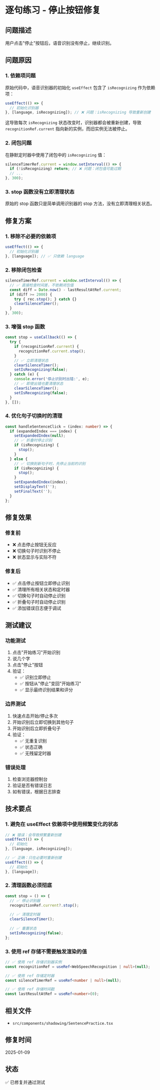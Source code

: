# 逐句练习 - 停止按钮修复

## 问题描述
用户点击"停止"按钮后，语音识别没有停止，继续识别。

## 问题原因

### 1. 依赖项问题
原始代码中，语音识别器的初始化 `useEffect` 包含了 `isRecognizing` 作为依赖项：

```typescript
useEffect(() => {
  // 初始化识别器
}, [language, isRecognizing]); // ❌ 问题：isRecognizing 导致重新创建
```

这导致每次 `isRecognizing` 状态改变时，识别器都会被重新创建，导致 `recognitionRef.current` 指向新的实例，而旧实例无法被停止。

### 2. 闭包问题
在静默定时器中使用了闭包中的 `isRecognizing` 值：

```typescript
silenceTimerRef.current = window.setInterval(() => {
  if (!isRecognizing) return; // ❌ 问题：闭包值可能过期
  // ...
}, 300);
```

### 3. stop 函数没有立即清理状态
原始的 stop 函数只是简单调用识别器的 stop 方法，没有立即清理相关状态。

## 修复方案

### 1. 移除不必要的依赖项
```typescript
useEffect(() => {
  // 初始化识别器
}, [language]); // ✅ 只依赖 language
```

### 2. 移除闭包检查
```typescript
silenceTimerRef.current = window.setInterval(() => {
  // ✅ 直接检查时间差，不依赖闭包值
  const diff = Date.now() - lastResultAtRef.current;
  if (diff >= 2000) {
    try { rec.stop(); } catch {}
    clearSilenceTimer();
  }
}, 300);
```

### 3. 增强 stop 函数
```typescript
const stop = useCallback(() => {
  try {
    if (recognitionRef.current) {
      recognitionRef.current.stop();
    }
    // ✅ 立即清理状态
    clearSilenceTimer();
    setIsRecognizing(false);
  } catch (e) {
    console.error('停止识别时出错:', e);
    // ✅ 即使出错也要清理状态
    clearSilenceTimer();
    setIsRecognizing(false);
  }
}, []);
```

### 4. 优化句子切换时的清理
```typescript
const handleSentenceClick = (index: number) => {
  if (expandedIndex === index) {
    setExpandedIndex(null);
    // ✅ 折叠时停止识别
    if (isRecognizing) {
      stop();
    }
  } else {
    // ✅ 切换到新句子时，先停止当前的识别
    if (isRecognizing) {
      stop();
    }
    setExpandedIndex(index);
    setDisplayText('');
    setFinalText('');
  }
};
```

## 修复效果

### 修复前
- ❌ 点击停止按钮无反应
- ❌ 切换句子时识别不停止
- ❌ 状态显示与实际不符

### 修复后
- ✅ 点击停止按钮立即停止识别
- ✅ 清理所有相关状态和定时器
- ✅ 切换句子时自动停止识别
- ✅ 折叠句子时自动停止识别
- ✅ 添加错误日志便于调试

## 测试建议

### 功能测试
1. 点击"开始练习"开始识别
2. 说几个字
3. 点击"停止"按钮
4. 验证：
   - ✅ 识别立即停止
   - ✅ 按钮从"停止"变回"开始练习"
   - ✅ 显示最终识别结果和评分

### 边界测试
1. 快速点击开始/停止多次
2. 开始识别后立即切换到其他句子
3. 开始识别后立即折叠句子
4. 验证：
   - ✅ 无重复识别
   - ✅ 状态正确
   - ✅ 无残留定时器

### 错误处理
1. 检查浏览器控制台
2. 验证是否有错误日志
3. 如有错误，根据日志排查

## 技术要点

### 1. 避免在 useEffect 依赖项中使用频繁变化的状态
```typescript
// ❌ 错误：会导致频繁重新创建
useEffect(() => {
  // 初始化
}, [language, isRecognizing]);

// ✅ 正确：只在必要时重新创建
useEffect(() => {
  // 初始化
}, [language]);
```

### 2. 清理函数必须彻底
```typescript
const stop = () => {
  // ✅ 停止识别器
  recognitionRef.current?.stop();
  
  // ✅ 清理定时器
  clearSilenceTimer();
  
  // ✅ 重置状态
  setIsRecognizing(false);
};
```

### 3. 使用 ref 存储不需要触发渲染的值
```typescript
// ✅ 使用 ref 存储识别器实例
const recognitionRef = useRef<WebSpeechRecognition | null>(null);

// ✅ 使用 ref 存储定时器
const silenceTimerRef = useRef<number | null>(null);

// ✅ 使用 ref 存储时间戳
const lastResultAtRef = useRef<number>(0);
```

## 相关文件
- `src/components/shadowing/SentencePractice.tsx`

## 修复时间
2025-01-09

## 状态
✅ 已修复并通过测试

